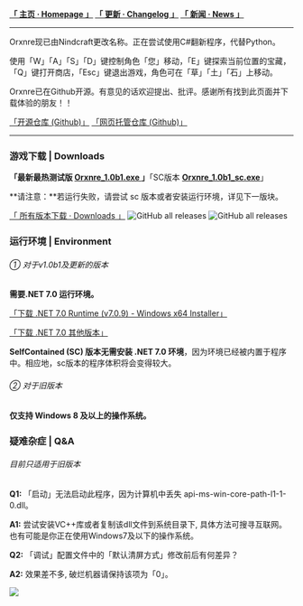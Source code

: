 **[「 主页 · Homepage 」](https://orxnre.github.io/) [「 更新 · Changelog 」](https://orxnre.github.io/c) [「 新闻 · News 」](https://orxnre.github.io/n)**

****

Orxnre现已由Nindcraft更改名称。正在尝试使用C#翻新程序，代替Python。

使用「W」「A」「S」「D」键控制角色「您」移动，「E」键探索当前位置的宝藏，「Q」键打开商店，「Esc」键退出游戏，角色可在「草」「土」「石」上移动。

Orxnre已在Github开源。有意见的话欢迎提出、批评。感谢所有找到此页面并下载体验的朋友！！

[「开源仓库 (Github)」](https://github.com/Xnye/Orxnre) [「网页托管仓库 (Github)」](https://github.com/Orxnre/orxnre.github.io)

****

### 游戏下载 | Downloads

**「最新最热测试版 [Orxnre_1.0b1.exe ](https://github.com/Xnye/Orxnre/releases/download/v1.0-beta.1/Orxnre_1.0b1.exe)」**「SC版本 **[Orxnre_1.0b1_sc.exe](https://github.com/Xnye/Orxnre/releases/download/v1.0-beta.1/Orxnre_1.0b1_sc.exe)**」

**请注意：**若运行失败，请尝试 sc 版本或者安装运行环境，详见下一版块。

[「 所有版本下载 · Downloads 」](https://orxnre.github.io/d) <img alt="GitHub all releases" src="https://img.shields.io/github/downloads/Orxnre/Orxnre.github.io/total?label=Downloads (v0)&style=flat-square"> <img alt="GitHub all releases" src="https://img.shields.io/github/downloads/Xnye/Orxnre/total?label=Downloads (v1)&style=flat-square">

### 运行环境 | Environment

###### ① 对于v1.0b1及更新的版本

**需要.NET 7.0 运行环境。**

[「下载 .NET 7.0 Runtime (v7.0.9) - Windows x64 Installer」](https://dotnet.microsoft.com/download/dotnet/thank-you/runtime-7.0.9-windows-x64-installer)

[「下载 .NET 7.0 其他版本」](https://dotnet.microsoft.com/zh-cn/download/dotnet/7.0)

**SelfContained (SC) 版本无需安装 .NET 7.0 环境**，因为环境已经被内置于程序中。相应地，sc版本的程序体积将会变得较大。 

###### ② 对于旧版本

**仅支持 Windows 8 及以上的操作系统。**

### 疑难杂症 | Q&A

###### 目前只适用于旧版本

**Q1:** 「启动」无法启动此程序，因为计算机中丢失 api-ms-win-core-path-l1-1-0.dll。

**A1:** 尝试安装VC++库或者复制该dll文件到系统目录下, 具体方法可搜寻互联网。也有可能是你正在使用Windows7及以下的操作系统。

**Q2:** 「调试」配置文件中的「默认清屏方式」修改前后有何差异？

**A2:** 效果差不多, 破烂机器请保持该项为「0」。

<img src="https://badges.toozhao.com/badges/01GS58QJQJFWKEXSF496KM0VQN/green.svg" />
